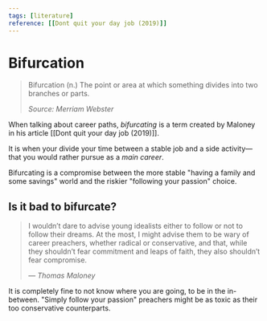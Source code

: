 ```yaml
---
tags: [literature]
reference: [[Dont quit your day job (2019)]]
---
```

# Bifurcation

> Bifurcation (n.) The point or area at which something divides into two branches or parts.
> 
> *Source: Merriam Webster*

When talking about career paths, *bifurcating* is a term created by Maloney in his article [[Dont quit your day job (2019)]].

It is when your divide your time between a stable job and a side activity—that you would rather pursue as a *main career*.

Bifurcating is a compromise between the more stable "having a family and some savings" world and the riskier "following your passion" choice.

## Is it bad to bifurcate?

> I wouldn’t dare to advise young idealists either to follow or not to follow their dreams. At the most, I might advise them to be wary of career preachers, whether radical or conservative, and that, while they shouldn’t fear commitment and leaps of faith, they also shouldn’t fear compromise.
> 
> — *Thomas Maloney*

It is completely fine to not know where you are going, to be in the in-between. "Simply follow your passion" preachers might be as toxic as their too conservative counterparts.

